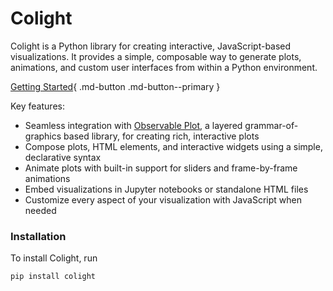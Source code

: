 # Colight

Colight is a Python library for creating interactive, JavaScript-based visualizations. It provides a simple, composable way to generate plots, animations, and custom user interfaces from within a Python environment.

[Getting Started](quickstart.py){ .md-button  .md-button--primary }

Key features:

- Seamless integration with [Observable Plot](https://observablehq.com/plot/), a layered grammar-of-graphics based library, for creating rich, interactive plots
- Compose plots, HTML elements, and interactive widgets using a simple, declarative syntax
- Animate plots with built-in support for sliders and frame-by-frame animations
- Embed visualizations in Jupyter notebooks or standalone HTML files
- Customize every aspect of your visualization with JavaScript when needed

### Installation

To install Colight, run

```bash
pip install colight
```
